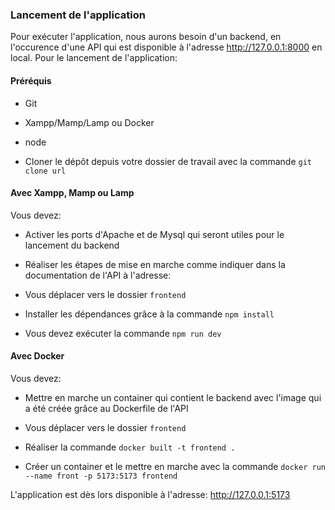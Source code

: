 ### Lancement de l'application

Pour exécuter l'application, nous aurons besoin d'un backend, en l'occurence d'une API qui est disponible à l'adresse http://127.0.0.1:8000 en local. Pour le lancement de l'application:

#### Préréquis
- Git

- Xampp/Mamp/Lamp ou Docker

- node

- Cloner le dépôt depuis votre dossier de travail avec la commande `git clone url`

#### Avec Xampp, Mamp ou Lamp
Vous devez:

- Activer les ports d'Apache et de Mysql qui seront utiles pour le lancement du backend

- Réaliser les étapes de mise en marche comme indiquer dans la documentation de l'API à l'adresse: 

- Vous déplacer vers le dossier `frontend`

- Installer les dépendances grâce à la commande `npm install`

- Vous devez exécuter la commande `npm run dev`

#### Avec Docker

Vous devez:

- Mettre en marche un container qui contient le backend avec l'image qui a été créée grâce au Dockerfile de l'API

- Vous déplacer vers le dossier `frontend`

- Réaliser la commande `docker built -t frontend .`

- Créer un container et le mettre en marche avec la commande `docker run --name front -p 5173:5173 frontend`


L'application est dès lors disponible à l'adresse: http://127.0.0.1:5173